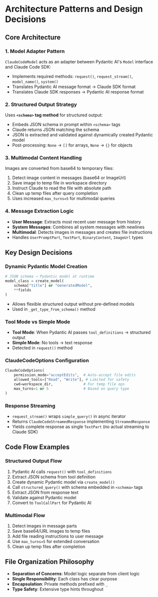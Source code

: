 # Architecture Patterns and Design Decisions

## Core Architecture

### 1. Model Adapter Pattern
`ClaudeCodeModel` acts as an adapter between Pydantic AI's `Model` interface and Claude Code SDK:
- Implements required methods: `request()`, `request_stream()`, `model_name()`, `system()`
- Translates Pydantic AI message format → Claude SDK format
- Translates Claude SDK responses → Pydantic AI response format

### 2. Structured Output Strategy
Uses **`<schema>` tag method** for structured output:
- Embeds JSON schema in prompt within `<schema>` tags
- Claude returns JSON matching the schema
- JSON is extracted and validated against dynamically created Pydantic model
- Post-processing: `None` → `[]` for arrays, `None` → `{}` for objects

### 3. Multimodal Content Handling
Images are converted from base64 to temporary files:
1. Detect image content in messages (base64 or ImageUrl)
2. Save image to temp file in workspace directory
3. Instruct Claude to read the file with absolute path
4. Clean up temp files after query completion
5. Uses increased `max_turns=5` for multimodal queries

### 4. Message Extraction Logic
- **User Message**: Extracts most recent user message from history
- **System Messages**: Combines all system messages with newlines
- **Multimodal**: Detects images in messages and creates file instructions
- Handles `UserPromptPart`, `TextPart`, `BinaryContent`, `ImageUrl` types

## Key Design Decisions

### Dynamic Pydantic Model Creation
```python
# JSON schema → Pydantic model at runtime
model_class = create_model(
    schema["title"] or "GeneratedModel",
    **fields
)
```
- Allows flexible structured output without pre-defined models
- Used in `_get_type_from_schema()` method

### Tool Mode vs Simple Mode
- **Tool Mode**: When Pydantic AI passes `tool_definitions` → structured output
- **Simple Mode**: No tools → text response
- Detected in `request()` method

### ClaudeCodeOptions Configuration
```python
ClaudeCodeOptions(
    permission_mode="acceptEdits",  # Auto-accept file edits
    allowed_tools=["Read", "Write"], # Limited for safety
    cwd=workspace_dir,              # For temp file ops
    max_turns=1 or 5                # Based on query type
)
```

### Response Streaming
- `request_stream()` wraps `simple_query()` in async iterator
- Returns `ClaudeCodeStreamedResponse` implementing `StreamedResponse`
- Yields complete response as single `TextPart` (no actual streaming to Claude SDK)

## Code Flow Examples

### Structured Output Flow
1. Pydantic AI calls `request()` with `tool_definitions`
2. Extract JSON schema from tool definition
3. Create dynamic Pydantic model via `create_model()`
4. Call `structured_query()` with schema embedded in `<schema>` tags
5. Extract JSON from response text
6. Validate against Pydantic model
7. Convert to `ToolCallPart` for Pydantic AI

### Multimodal Flow
1. Detect images in message parts
2. Save base64/URL images to temp files
3. Add file reading instructions to user message
4. Use `max_turns=5` for extended conversation
5. Clean up temp files after completion

## File Organization Philosophy
- **Separation of Concerns**: Model logic separate from client logic
- **Single Responsibility**: Each class has clear purpose
- **Encapsulation**: Private methods prefixed with `_`
- **Type Safety**: Extensive type hints throughout
